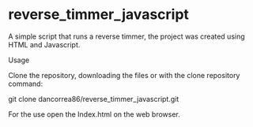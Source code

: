 # reverse_timmer_javascript

A simple script that runs a reverse timmer, the project was created using HTML and Javascript.

Usage

Clone the repository, downloading the files or with the clone repository command:

git clone dancorrea86/reverse_timmer_javascript.git

For the use open the Index.html on the web browser.